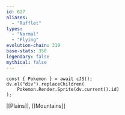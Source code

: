 ```yaml
---
id: 627
aliases:
  - "Rufflet"
types:
  - "Normal"
  - "Flying"
evolution-chain: 319
base-stats: 350
legendary: false
mythical: false
---
```

```dataviewjs
const { Pokemon } = await cJS();
dv.el("div").replaceChildren(
	Pokemon.Render.Sprite(dv.current().id)
);
```

[[Plains]], [[Mountains]]

